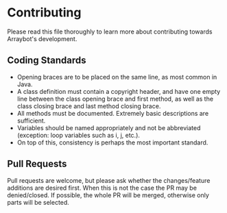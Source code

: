# Contributing

Please read this file thoroughly to learn more about contributing towards Arraybot's development.

## Coding Standards

* Opening braces are to be placed on the same line, as most common in Java.
* A class definition must contain a copyright header, and have one empty line between the class opening brace and first method, as well as the class closing brace and last method closing brace.
* All methods must be documented. Extremely basic descriptions are sufficient.
* Variables should be named appropriately and not be abbreviated (exception: loop variables such as i, j, etc.).
* On top of this, consistency is perhaps the most important standard.

## Pull Requests

Pull requests are welcome, but please ask whether the changes/feature additions are desired first.
When this is not the case the PR may be denied/closed.
If possible, the whole PR will be merged, otherwise only parts will be selected.

